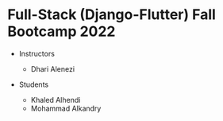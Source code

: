 # Full-Stack (Django-Flutter) Fall Bootcamp 2022

- Instructors

  - Dhari Alenezi

- Students
  - Khaled Alhendi
  - Mohammad Alkandry

